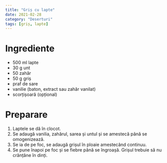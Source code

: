 ```yaml
---
title: "Griș cu lapte"
date: 2021-02-28
category: "Deserturi"
tags: [griș, lapte]
---
```


# Ingrediente
* 500 ml lapte
* 30 g unt
* 50 zahăr
* 50 g griș
* praf de sare
* vanilie (baton, extract sau zahăr vanilat)
* scorțișoară (opțional)

# Preparare
1. Laptele se dă în clocot.
1. Se adaugă vanilia, zahărul, sarea și untul și se amestecă până se omogenizează.
1. Se ia de pe foc, se adaugă grișul în ploaie amestecând continuu.
1. Se pune înapoi pe foc și se fiebre până se îngroașă. Grișul trebuie să nu crănțăne în dinți.
